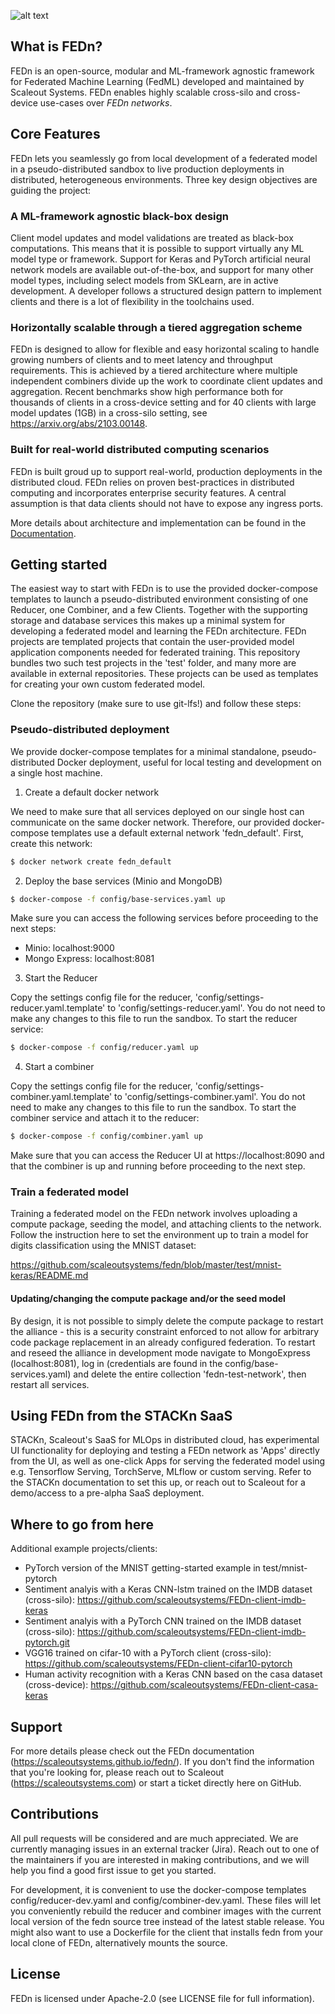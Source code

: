 ![alt text](https://thumb.tildacdn.com/tild6637-3937-4565-b861-386330386132/-/resize/560x/-/format/webp/FEDn_logo.png)
## What is FEDn?
FEDn is an open-source, modular and ML-framework agnostic framework for Federated Machine Learning (FedML) developed and maintained by Scaleout Systems. FEDn enables highly scalable cross-silo and cross-device use-cases over *FEDn networks*.   
  
## Core Features

FEDn lets you seamlessly go from local development of a federated model in a pseudo-distributed sandbox to live production deployments in distributed, heterogeneous environments. Three key design objectives are guiding the project: 

### A ML-framework agnostic black-box design
Client model updates and model validations are treated as black-box computations. This means that it is possible to support virtually any ML model type or framework. Support for Keras and PyTorch artificial neural network models are available out-of-the-box, and support for many other model types, including select models from SKLearn, are in active development. A developer follows a structured design pattern to implement clients and there is a lot of flexibility in the toolchains used.  

### Horizontally scalable through a tiered aggregation scheme 
FEDn is designed to allow for flexible and easy horizontal scaling to handle growing numbers of clients and to meet latency and throughput requirements. This is achieved by a tiered architecture where multiple independent combiners divide up the work to coordinate client updates and aggregation. Recent benchmarks show high performance both for thousands of clients in a cross-device setting and for 40 clients with large model updates (1GB) in a cross-silo setting, see https://arxiv.org/abs/2103.00148. 

### Built for real-world distributed computing scenarios 
FEDn is built groud up to support real-world, production deployments in the distributed cloud. FEDn relies on proven best-practices in distributed computing and incorporates enterprise security features. A central assumption is that data clients should not have to expose any ingress ports.  

More details about architecture and implementation can be found in the [Documentation](https://scaleoutsystems.github.io/fedn/#/architecture). 

## Getting started 

The easiest way to start with FEDn is to use the provided docker-compose templates to launch a pseudo-distributed environment consisting of one Reducer, one Combiner, and a few Clients. Together with the supporting storage and database services this makes up a minimal system for developing a federated model and learning the FEDn architecture. FEDn projects are templated projects that contain the user-provided model application components needed for federated training. This repository bundles two such test projects in the 'test' folder, and many more are available in external repositories. These projects can be used as templates for creating your own custom federated model. 

Clone the repository (make sure to use git-lfs!) and follow these steps:

### Pseudo-distributed deployment
We provide docker-compose templates for a minimal standalone, pseudo-distributed Docker deployment, useful for local testing and development on a single host machine. 

1. Create a default docker network  

We need to make sure that all services deployed on our single host can communicate on the same docker network. Therefore, our provided docker-compose templates use a default external network 'fedn_default'. First, create this network: 

````bash 
$ docker network create fedn_default
````

2. Deploy the base services (Minio and MongoDB)  

````bash 
$ docker-compose -f config/base-services.yaml up 
````

Make sure you can access the following services before proceeding to the next steps: 
 - Minio: localhost:9000
 - Mongo Express: localhost:8081
 
3. Start the Reducer  

Copy the settings config file for the reducer, 'config/settings-reducer.yaml.template' to 'config/settings-reducer.yaml'. You do not need to make any changes to this file to run the sandbox. To start the reducer service:

````bash 
$ docker-compose -f config/reducer.yaml up 
````

4. Start a combiner  

Copy the settings config file for the reducer, 'config/settings-combiner.yaml.template' to 'config/settings-combiner.yaml'. You do not need to make any changes to this file to run the sandbox. To start the combiner service and attach it to the reducer:

````bash 
$ docker-compose -f config/combiner.yaml up 
````

Make sure that you can access the Reducer UI at https://localhost:8090 and that the combiner is up and running before proceeding to the next step.

### Train a federated model
Training a federated model on the FEDn network involves uploading a compute package, seeding the model, and attaching clients to the network. Follow the instruction here to set the environment up to train a model for digits classification using the MNIST dataset: 

https://github.com/scaleoutsystems/fedn/blob/master/test/mnist-keras/README.md

#### Updating/changing the compute package and/or the seed model
By design, it is not possible to simply delete the compute package to restart the alliance -  this is a security constraint enforced to not allow for arbitrary code package replacement in an already configured federation. To restart and reseed the alliance in development mode navigate to MongoExpress (localhost:8081), log in (credentials are found in the config/base-services.yaml) and delete the entire collection 'fedn-test-network', then restart all services.

## Using FEDn from the STACKn SaaS
STACKn, Scaleout's SaaS for MLOps in distributed cloud, has experimental UI functionality for deploying and testing a FEDn network as 'Apps' directly from the UI, as well as one-click Apps for serving the federated model using e.g. Tensorflow Serving, TorchServe, MLflow or custom serving. Refer to the STACKn documentation to set this up, or reach out to Scaleout for a demo/access to a pre-alpha SaaS deployment.   

## Where to go from here
Additional example projects/clients:

- PyTorch version of the MNIST getting-started example in test/mnist-pytorch
- Sentiment analyis with a Keras CNN-lstm trained on the IMDB dataset (cross-silo): https://github.com/scaleoutsystems/FEDn-client-imdb-keras 
- Sentiment analyis with a PyTorch CNN trained on the IMDB dataset (cross-silo): https://github.com/scaleoutsystems/FEDn-client-imdb-pytorch.git 
- VGG16 trained on cifar-10 with a PyTorch client (cross-silo): https://github.com/scaleoutsystems/FEDn-client-cifar10-pytorch 
- Human activity recognition with a Keras CNN based on the casa dataset (cross-device): https://github.com/scaleoutsystems/FEDn-client-casa-keras 
 
## Support
For more details please check out the FEDn documentation (https://scaleoutsystems.github.io/fedn/). If you don't find the information that you're looking for, please reach out to Scaleout (https://scaleoutsystems.com) or start a ticket directly here on GitHub.

## Contributions
All pull requests will be considered and are much appreciated. We are currently managing issues in an external tracker (Jira). Reach out to one of the maintainers if you are interested in making contributions, and we will help you find a good first issue to get you started. 

For development, it is convenient to use the docker-compose templates config/reducer-dev.yaml and config/combiner-dev.yaml. These files will let you conveniently rebuild the reducer and combiner images with the current local version of the fedn source tree instead of the latest stable release. You might also want to use a Dockerfile for the client that installs fedn from your local clone of FEDn, alternatively mounts the source. 

## License
FEDn is licensed under Apache-2.0 (see LICENSE file for full information).
